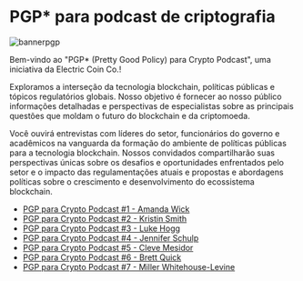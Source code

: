 
# PGP* para podcast de criptografia
![bannerpgp](https://user-images.githubusercontent.com/81990132/221758326-06cea3f5-4c9e-4466-b9ee-73854628a6aa.png)

Bem-vindo ao "PGP* (Pretty Good Policy) para Crypto Podcast", uma iniciativa da Electric Coin Co.!

Exploramos a interseção da tecnologia blockchain, políticas públicas e tópicos regulatórios globais. Nosso objetivo é fornecer ao nosso público informações detalhadas e perspectivas de especialistas sobre as principais questões que moldam o futuro do blockchain e da criptomoeda.

Você ouvirá entrevistas com líderes do setor, funcionários do governo e acadêmicos na vanguarda da formação do ambiente de políticas públicas para a tecnologia blockchain. Nossos convidados compartilharão suas perspectivas únicas sobre os desafios e oportunidades enfrentados pelo setor e o impacto das regulamentações atuais e propostas e abordagens políticas sobre o crescimento e desenvolvimento do ecossistema blockchain.


* [PGP para Crypto Podcast #1 - Amanda Wick](https://www.youtube.com/watch?v=m7tvz-U1kJU)
* [PGP para Crypto Podcast #2 - Kristin Smith](https://www.youtube.com/watch?v=fpT-f82Wzc8)
* [PGP para Crypto Podcast #3 - Luke Hogg](https://www.youtube.com/watch?v=467EFsIx4yg)
* [PGP para Crypto Podcast #4 - Jennifer Schulp](https://www.youtube.com/watch?v=Cgnye-QYV7Q)
* [PGP para Crypto Podcast #5 - Cleve Mesidor](https://www.youtube.com/watch?v=sS35aykvf6E)
* [PGP para Crypto Podcast #6 - Brett Quick](https://www.youtube.com/watch?v=im0sXlnaGmU)
* [PGP para Crypto Podcast #7 - Miller Whitehouse-Levine](https://www.youtube.com/watch?v=-utatp0lK6s)


